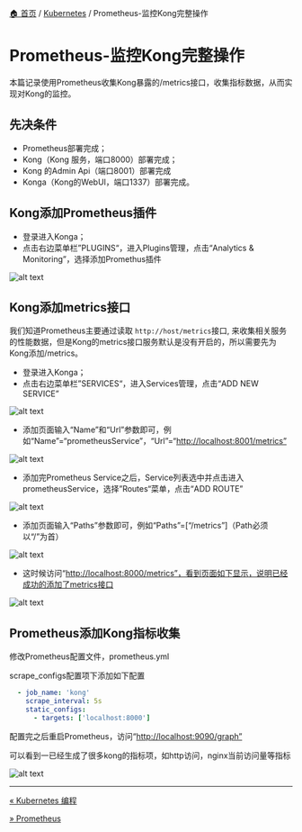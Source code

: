 [🏠 首页](../_index.md) / [Kubernetes](_index.md) / Prometheus-监控Kong完整操作

# Prometheus-监控Kong完整操作

本篇记录使用Prometheus收集Kong暴露的/metrics接口，收集指标数据，从而实现对Kong的监控。

## 先决条件

- Prometheus部署完成；
- Kong（Kong 服务，端口8000）部署完成；
- Kong 的Admin Api（端口8001）部署完成
- Konga（Kong的WebUI，端口1337）部署完成。

## Kong添加Prometheus插件

- 登录进入Konga；
- 点击右边菜单栏”PLUGINS“，进入Plugins管理，点击“Analytics & Monitoring”，选择添加Promethus插件

![alt text](https://images.poneding.com/2025/03/202503111816758.png)

## Kong添加metrics接口

我们知道Prometheus主要通过读取 `http://host/metrics`接口, 来收集相关服务的性能数据，但是Kong的metrics接口服务默认是没有开启的，所以需要先为Kong添加/metrics。

- 登录进入Konga；
- 点击右边菜单栏”SERVICES“，进入Services管理，点击“ADD NEW SERVICE”

![alt text](https://images.poneding.com/2025/03/202503112119854.png)

- 添加页面输入“Name”和“Url”参数即可，例如“Name”=“prometheusService”，“Url”=“<http://localhost:8001/metrics”>

![alt text](https://images.poneding.com/2025/03/202503111816871.png)

- 添加完Prometheus Service之后，Service列表选中并点击进入prometheusService，选择”Routes“菜单，点击“ADD ROUTE”

![alt text](https://images.poneding.com/2025/03/202503111816628.png)

- 添加页面输入“Paths”参数即可，例如“Paths”=[“/metrics”]（Path必须以“/”为首）

![alt text](https://images.poneding.com/2025/03/202503111817351.png)

- 这时候访问“<http://localhost:8000/metrics”，看到页面如下显示，说明已经成功的添加了metrics接口>

![alt text](https://images.poneding.com/2025/03/202503111816467.png)

## Prometheus添加Kong指标收集

修改Prometheus配置文件，prometheus.yml

scrape_configs配置项下添加如下配置

```yaml
  - job_name: 'kong'
    scrape_interval: 5s
    static_configs:
      - targets: ['localhost:8000']
```

配置完之后重启Prometheus，访问“<http://localhost:9090/graph”>

可以看到一已经生成了很多kong的指标项，如http访问，nginx当前访问量等指标

![alt text](https://images.poneding.com/2025/03/202503111817529.png)

---
[« Kubernetes 编程](prgramming-kubernetes.md)

[» Prometheus](prometheus.md)
